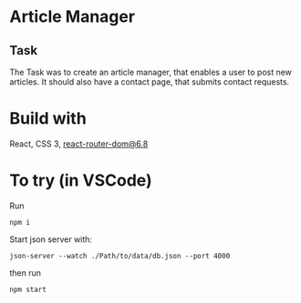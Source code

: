 # Article Manager
## Task
The Task was to create an article manager, that enables a user to post new articles. It should also have a contact page, that submits contact requests.

# Build with
React, CSS 3, react-router-dom@6.8

# To try (in VSCode)
Run 
```
npm i
```
Start json server with: 
```
json-server --watch ./Path/to/data/db.json --port 4000
```
then run
```
npm start
```
